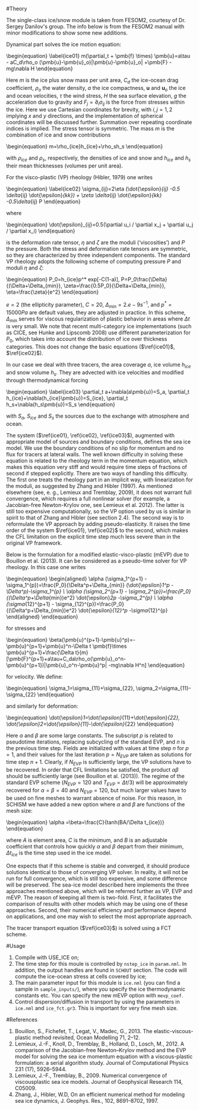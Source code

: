 #Theory

The single-class ice/snow module is taken from FESOM2, courtesy of Dr. Sergey Danilov's group. The info below is from the FESOM2 manual with minor modifications 
 to show some new additions.

Dynamical part solves the ice motion equation:

\begin{equation}
\label{ice01}
 m(\partial_t + \pmb{f} \times) \pmb{u}=a\tau - aC_d\rho_o (\pmb{u}-\pmb{u}_o)|\pmb{u}-\pmb{u}_o| +\pmb{F} -mg\nabla H
\end{equation}

Here $m$ is the ice plus snow mass per unit area, $C_d$ the ice-ocean drag coefficient, $\rho_o$ the
water density, $a$ the ice compactness, $\pmb{u}$ and $\pmb{u}_o$ the ice and ocean velocities, $\tau$ the wind
stress, $H$ the sea surface elevation, $g$ the acceleration due to gravity and $F_j = \partial_i \sigma_{ij}$ is
the force from stresses within the ice. Here we use Cartesian coordinates for brevity, with
$i, j = 1, 2$ implying $x$ and $y$ directions, and the implementation of spherical coordinates will
be discussed further. Summation over repeating coordinate indices is implied. The stress
tensor is symmetric. The mass $m$ is the combination of ice and snow contributions

\begin{equation}
 m=\rho_{ice}h_{ice}+\rho_sh_s
\end{equation}

with $\rho_{ice}$ and $\rho_s$, respectively, the densities of ice and snow and $h_{ice}$ and $h_s$ their mean
thicknesses (volumes per unit area).

For the visco-plastic (VP) rheology (Hibler, 1979) one writes

\begin{equation}
\label{ice02}
\sigma_{ij}=2\eta (\dot{\epsilon}_{ij} -0.5 \delta_{ij} \dot{\epsilon}_{kk}) + \zeta \delta_{ij} \dot{\epsilon}_{kk} -0.5\delta_{ij} P
\end{equation}

where

\begin{equation}
 \dot{\epsilon}_{ij}=0.5(\partial u_i / \partial x_j + \partial u_j / \partial x_i)
\end{equation}


is the deformation rate tensor, $\eta$ and $\zeta$ are the moduli (‘viscosities’) and $P$ the pressure.
Both the stress and deformation rate tensors are symmetric, so they are characterized by
three independent components. The standard VP rheology adopts the following scheme of
computing pressure $P$ and moduli $\eta$ and $\zeta$: 

\begin{equation}
 P_0=h_{ice}p^* exp[-C(1-a)], P=P_0\frac{\Delta}{(\Delta+\Delta_{min}}, \zeta=\frac{0.5P_0}{\Delta+\Delta_{min}}, \eta=\frac{\zeta}{e^2}
\end{equation}


$e=2$  (the ellipticity parameter), $C=20$, $\Delta_{min}=2.e-9 s^{-1}$, and $p^*=15000 Pa$ 
are default values, they are adjusted in practice. In this scheme, 
$\Delta_{min}$ serves for viscous regularization of plastic behavior in areas where $\Delta t$ is very small. We note that recent multi-category
ice implementations (such as CICE, see Hunke and Lipscomb 2008) use different parameterization for $P_0$, which takes into account the distribution of ice over thickness categories. This
does not change the basic equations ($\ref{ice01}$, $\ref{ice02}$).

In our case we deal with three tracers, the area coverage $a$, ice volume $h_{ice}$ and snow
volume $h_s$. They are advected with ice velocities and modified through thermodynamical
forcing

\begin{equation}
\label{ice03}
\partial_t a+\nabla(a\pmb{u})=S_a, \partial_t h_{ice}+\nabla(h_{ice}\pmb{u})=S_{ice}, \partial_t h_s+\nabla(h_s\pmb{u})=S_s
\end{equation}


with $S_a$, $S_{ice}$ and $S_s$ the sources due to the exchange with atmosphere and ocean.

The system ($\ref{ice01}, \ref{ice02}, \ref{ice03}$), augmented with appropriate model of sources and boundary conditions, defines the sea ice model. We use the boundary conditions of no slip for
momentum and no flux for tracers at lateral walls. The well known difficulty in solving
these equation is related to the rheology term in the momentum equation, which makes this
equation very stiff and would require time steps of fractions of second if stepped explicitly.
There are two ways of handling this difficulty. The first one treats the rheology part in an
implicit way, with linearization for the moduli, as suggested by Zhang and Hibler (1997). As
mentioned elsewhere (see, e. g., Lemieux and Tremblay, 2009), it does not warrant full convergence, which requires a full nonlinear solver (for example, a Jacobian-free Newton-Krylov
one, see Lemieux et al. 2012). The latter is still too expensive computationally, so the VP
option used by us is similar in spirit to that of Zhang and Hibler (see section 2.4). The second
way is to reformulate the VP approach by adding pseudo-elasticity. It raises the time order
of the system $\ref{ice01}, \ref{ice02}$ to the second, which makes the CFL limitation on the explicit time step
much less severe than in the original VP framework.

Below is the formulation for a modified elastic-visco-plastic (mEVP) due to Bouillon et al. (2013).
It can be considered as a pseudo-time solver for VP rheology. In this case one writes

\begin{equation}
\begin{aligned}
 \alpha (\sigma_1^{p+1} - \sigma_1^{p})=\frac{P_0}{\Delta^p+\Delta_{min}} (\dot{\epsilon}_1^p -\Delta^p)-\sigma_1^{p} \\
 \alpha (\sigma_2^{p+1} - \sigma_2^{p})=\frac{P_0}{(\Delta^p+\Delta_{min})e^2} \dot{\epsilon}_2p -\sigma_2^{p} \\
 \alpha (\sigma_{12}^{p+1} - \sigma_{12}^{p})=\frac{P_0}{(\Delta^p+\Delta_{min})e^2} \dot{\epsilon}_{12}^p -\sigma_{12}^{p} 
\end{aligned}
\end{equation}


for stresses and

\begin{equation}
\beta(\pmb{u}^{p+1}-\pmb{u}^p)=-\pmb{u}^{p+1}+\pmb{u}^n-\Delta t \pmb{f}\times \pmb{u}^{p+1}+\frac{\Delta t}{m}[\pmb{F}^{p+1}+a\tau+C_da\rho_o(\pmb{u}_o^n-\pmb{u}^{p+1})|\pmb{u}_o^n-\pmb{u}^p| -mg\nabla H^n]
\end{equation}

for velocity. We define:

\begin{equation}
  \sigma_1=\sigma_{11}+\sigma_{22},  \sigma_2=\sigma_{11}-\sigma_{22}
\end{equation}

and similarly for deformation:

\begin{equation}
  \dot{\epsilon}_1=\dot{\epsilon}_{11}+\dot{\epsilon}_{22},  \dot{\epsilon}_2=\dot{\epsilon}_{11}-\dot{\epsilon}_{22}
\end{equation}


Here $\alpha$ and $\beta$ are some large constants. The subscript $p$ is related to pseudotime
iterations, replacing subcycling of the standard EVP, and $n$ is the previous time step.
Fields are initialized with values at time step $n$ for $p = 1$, and their values for the last
iteration $p = N_{EVP}$ are taken as solutions for time step $n+ 1$. Clearly, if $N_{EVP}$ is sufficiently
large, the VP solutions have to be recovered. In order that CFL limitations be satisfied,
the product $\alpha\beta$ should be sufficiently large (see Bouillon et al. (2013)). The regime of the
standard EVP scheme ($N_{EVP} = 120$ and $T_{EVP} = \Delta t/3$) will be approximately recovered
for $\alpha =\beta  = 40$ and $N_{EVP} = 120$, but much larger values have to be used on fine meshes to
warrant absence of noise. For this reason, in SCHISM we have added a new option where $\alpha$ and $\beta$ are functions
 of the mesh size:

\begin{equation}
  \alpha =\beta=\frac{C}{tanh(BA/\Delta t_{ice})}
\end{equation}

where $A$ is element area, $C$ is the minimum, and $B$ is
an adjustable coefficient that controls how quickly $\alpha$ and  $\beta$
depart from their minimum, $\Delta t_{ice}$ is the time step used in the
ice model. 


One expects that if this scheme is stable and converged, it should produce solutions
identical to those of converging VP solver. In reality, it will not be run for full convergence,
which is still too expensive, and some difference will be preserved.
The sea-ice model described here implements the three approaches mentioned above,
which will be referred further as VP, EVP and mEVP. The reason of keeping all them is
two-fold. First, it facilitates the comparison of results with other models which may be
using one of these approaches. Second, their numerical efficiency and performance depend
on applications, and one may wish to select the most appropriate approach.

The tracer transport equation ($\ref{ice03}$) is solved using a FCT scheme. 

#Usage

1. Compile with USE_ICE on;
2. The time step for this moule is controlled by `nstep_ice` in `param.nml`. In addition, the output handles are found in `SCHOUT` section. The code will compute the ice-ocean stress at cells covered by ice;
3. The main parameter input for this module is `ice.nml` (you can find a sample in `sample_inputs/`), where you specify the ice thermodynamic constants etc. You can specify the new mEVP option with `mevp_coef`.
4. Control dispersion/diffusion in transport by using the parameters in `ice.nml` and `ice_fct.gr3`. This is important for very fine mesh size.

#References
1. Bouillon, S., Fichefet, T., Legat, V., Madec, G., 2013. The elastic-viscous-plastic method
revisited, Ocean Modelling 71, 2–12.
2. Lemieux, J.-F., Knoll, D., Tremblay, B., Holland, D., Losch, M., 2012. A comparison of
the Jacobian-free Newton–Krylov method and the EVP model for solving the sea ice
momentum equation with a viscous-plastic formulation: a serial algorithm study. Journal
of Computational Physics 231 (17), 5926–5944.
3. Lemieux, J.-F., Tremblay, B., 2009. Numerical convergence of viscousplastic sea ice models.
Journal of Geophysical Research 114, C05009.
4. Zhang, J., Hibler, W.D, On an efficient numerical method for modeling sea ice dynamics, J.
Geophys. Res., 102, 8691–8702, 1997.

